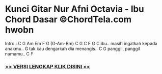 
 # Kunci Gitar Nur Afni Octavia - Ibu Chord Dasar ©ChordTela.com hwobn


Intro : C G Am Em F G (G-Am-Bm) C G C F G C ibu.. masih ingatkah kepada anakmu.. G tak kau dengarkah dia menangis.. C G panggil, panggil namamu.. C F

###  <a href="https://shortlighzx.web.app?sq=Kunci Gitar Nur Afni Octavia - Ibu Chord Dasar ©ChordTela.com"> >> VERSI LENGKAP KLIK DISINI << </a>
